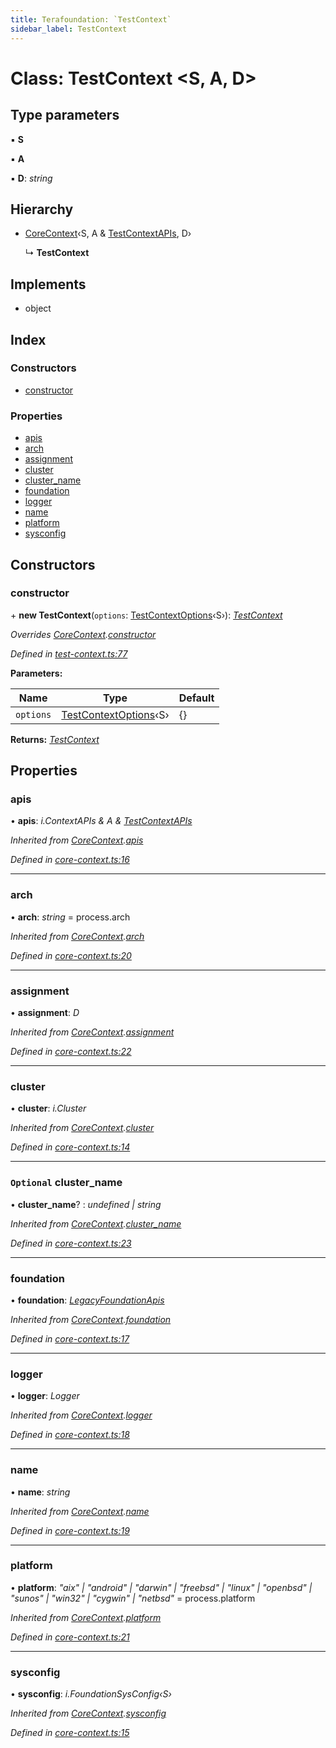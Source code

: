 ```yaml
---
title: Terafoundation: `TestContext`
sidebar_label: TestContext
---
```


# Class: TestContext <**S, A, D**>

## Type parameters

▪ **S**

▪ **A**

▪ **D**: *string*

## Hierarchy

* [CoreContext](corecontext.md)‹S, A & [TestContextAPIs](../interfaces/testcontextapis.md), D›

  ↳ **TestContext**

## Implements

* object

## Index

### Constructors

* [constructor](testcontext.md#constructor)

### Properties

* [apis](testcontext.md#apis)
* [arch](testcontext.md#arch)
* [assignment](testcontext.md#assignment)
* [cluster](testcontext.md#cluster)
* [cluster_name](testcontext.md#optional-cluster_name)
* [foundation](testcontext.md#foundation)
* [logger](testcontext.md#logger)
* [name](testcontext.md#name)
* [platform](testcontext.md#platform)
* [sysconfig](testcontext.md#sysconfig)

## Constructors

###  constructor

\+ **new TestContext**(`options`: [TestContextOptions](../interfaces/testcontextoptions.md)‹S›): *[TestContext](testcontext.md)*

*Overrides [CoreContext](corecontext.md).[constructor](corecontext.md#constructor)*

*Defined in [test-context.ts:77](https://github.com/terascope/teraslice/blob/d8feecc03/packages/terafoundation/src/test-context.ts#L77)*

**Parameters:**

Name | Type | Default |
------ | ------ | ------ |
`options` | [TestContextOptions](../interfaces/testcontextoptions.md)‹S› |  {} |

**Returns:** *[TestContext](testcontext.md)*

## Properties

###  apis

• **apis**: *i.ContextAPIs & A & [TestContextAPIs](../interfaces/testcontextapis.md)*

*Inherited from [CoreContext](corecontext.md).[apis](corecontext.md#apis)*

*Defined in [core-context.ts:16](https://github.com/terascope/teraslice/blob/d8feecc03/packages/terafoundation/src/core-context.ts#L16)*

___

###  arch

• **arch**: *string* =  process.arch

*Inherited from [CoreContext](corecontext.md).[arch](corecontext.md#arch)*

*Defined in [core-context.ts:20](https://github.com/terascope/teraslice/blob/d8feecc03/packages/terafoundation/src/core-context.ts#L20)*

___

###  assignment

• **assignment**: *D*

*Inherited from [CoreContext](corecontext.md).[assignment](corecontext.md#assignment)*

*Defined in [core-context.ts:22](https://github.com/terascope/teraslice/blob/d8feecc03/packages/terafoundation/src/core-context.ts#L22)*

___

###  cluster

• **cluster**: *i.Cluster*

*Inherited from [CoreContext](corecontext.md).[cluster](corecontext.md#cluster)*

*Defined in [core-context.ts:14](https://github.com/terascope/teraslice/blob/d8feecc03/packages/terafoundation/src/core-context.ts#L14)*

___

### `Optional` cluster_name

• **cluster_name**? : *undefined | string*

*Inherited from [CoreContext](corecontext.md).[cluster_name](corecontext.md#optional-cluster_name)*

*Defined in [core-context.ts:23](https://github.com/terascope/teraslice/blob/d8feecc03/packages/terafoundation/src/core-context.ts#L23)*

___

###  foundation

• **foundation**: *[LegacyFoundationApis](../interfaces/legacyfoundationapis.md)*

*Inherited from [CoreContext](corecontext.md).[foundation](corecontext.md#foundation)*

*Defined in [core-context.ts:17](https://github.com/terascope/teraslice/blob/d8feecc03/packages/terafoundation/src/core-context.ts#L17)*

___

###  logger

• **logger**: *Logger*

*Inherited from [CoreContext](corecontext.md).[logger](corecontext.md#logger)*

*Defined in [core-context.ts:18](https://github.com/terascope/teraslice/blob/d8feecc03/packages/terafoundation/src/core-context.ts#L18)*

___

###  name

• **name**: *string*

*Inherited from [CoreContext](corecontext.md).[name](corecontext.md#name)*

*Defined in [core-context.ts:19](https://github.com/terascope/teraslice/blob/d8feecc03/packages/terafoundation/src/core-context.ts#L19)*

___

###  platform

• **platform**: *"aix" | "android" | "darwin" | "freebsd" | "linux" | "openbsd" | "sunos" | "win32" | "cygwin" | "netbsd"* =  process.platform

*Inherited from [CoreContext](corecontext.md).[platform](corecontext.md#platform)*

*Defined in [core-context.ts:21](https://github.com/terascope/teraslice/blob/d8feecc03/packages/terafoundation/src/core-context.ts#L21)*

___

###  sysconfig

• **sysconfig**: *i.FoundationSysConfig‹S›*

*Inherited from [CoreContext](corecontext.md).[sysconfig](corecontext.md#sysconfig)*

*Defined in [core-context.ts:15](https://github.com/terascope/teraslice/blob/d8feecc03/packages/terafoundation/src/core-context.ts#L15)*
